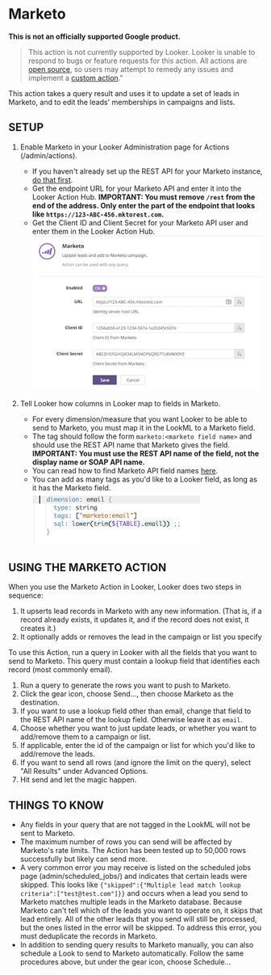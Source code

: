 # Marketo

**This is not an officially supported Google product.**

> This action is not currently supported by Looker. Looker is unable to respond to bugs or feature requests for this action. All actions are [open source](https://github.com/looker/actions), so users may attempt to remedy any issues and implement a [custom action](https://docs.looker.com/sharing-and-publishing/action-hub#building_a_custom_action)."

This action takes a query result and uses it to update a set of leads in Marketo, and to edit the leads' memberships in campaigns and lists. 

## SETUP

1. Enable Marketo in your Looker Administration page for Actions (/admin/actions).
    - If you haven't already set up the REST API for your Marketo instance, [do that first](http://developers.marketo.com/rest-api/).
    - Get the endpoint URL for your Marketo API and enter it into the Looker Action Hub. **IMPORTANT: You must remove `/rest` from the end of the address. Only enter the part of the endpoint that looks like `https://123-ABC-456.mktorest.com`.**
    - Get the Client ID and Client Secret for your Marketo API user and enter them in the Looker Action Hub. ![](marketo_settings.png)
    
2. Tell Looker how columns in Looker map to fields in Marketo.
    - For every dimension/measure that you want Looker to be able to send to Marketo, you must map it in the LookML to a Marketo field.
    - The tag should follow the form `marketo:<marketo field name>` and should use the REST API name that Marketo gives the field. **IMPORTANT: You must use the REST API name of the field, not the display name or SOAP API name.**
    - You can read how to find Marketo API field names [here](https://docs.marketo.com/display/public/DOCS/Export+a+List+of+All+Marketo+API+Field+Names).
    - You can add as many tags as you'd like to a Looker field, as long as it has the Marketo field. ![](marketo_tag.png)

## USING THE MARKETO ACTION

When you use the Marketo Action in Looker, Looker does two steps in sequence:

1. It upserts lead records in Marketo with any new information. (That is, if a record already exists, it updates it, and if the record does not exist, it creates it.)
2. It optionally adds or removes the lead in the campaign or list you specify

To use this Action, run a query in Looker with all the fields that you want to send to Marketo. This query must contain a lookup field that identifies each record (most commonly email).
    
1. Run a query to generate the rows you want to push to Marketo.
2. Click the gear icon, choose Send..., then choose Marketo as the destination.
3. If you want to use a lookup field other than email, change that field to the REST API name of the lookup field. Otherwise leave it as `email`.
4. Choose whether you want to just update leads, or whether you want to add/remove them to a campaign or list.
5. If applicable, enter the id of the campaign or list for which you'd like to add/remove the leads.
6. If you want to send all rows (and ignore the limit on the query), select "All Results" under Advanced Options.
7. Hit send and let the magic happen.

## THINGS TO KNOW

- Any fields in your query that are not tagged in the LookML will not be sent to Marketo.
- The maximum number of rows you can send will be affected by Marketo's rate limits. The Action has been tested up to 50,000 rows successfully but likely can send more.
- A very common error you may receive is listed on the scheduled jobs page (admin/scheduled_jobs/) and indicates that certain leads were skipped. This looks like `{"skipped":{"Multiple lead match lookup criteria":["test@test.com"]}}` and occurs when a lead you send to Marketo matches multiple leads in the Marketo database. Because Marketo can't tell which of the leads you want to operate on, it skips that lead entirely. All of the other leads that you send will still be processed, but the ones listed in the error will be skipped. To address this error, you must deduplicate the records in Marketo.
- In addition to sending query results to Marketo manually, you can also schedule a Look to send to Marketo automatically. Follow the same procedures above, but under the gear icon, choose Schedule...
